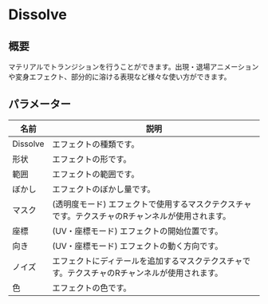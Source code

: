 # Dissolve

## 概要
マテリアルでトランジションを行うことができます。出現・退場アニメーションや変身エフェクト、部分的に溶ける表現など様々な使い方ができます。

## パラメーター

|名前|説明|
|-|-|
|Dissolve|エフェクトの種類です。|
|形状|エフェクトの形です。|
|範囲|エフェクトの範囲です。|
|ぼかし|エフェクトのぼかし量です。|
|マスク|(透明度モード) エフェクトで使用するマスクテクスチャです。テクスチャのRチャンネルが使用されます。|
|座標|(UV・座標モード) エフェクトの開始位置です。|
|向き|(UV・座標モード) エフェクトの動く方向です。|
|ノイズ|エフェクトにディテールを追加するマスクテクスチャです。テクスチャのRチャンネルが使用されます。|
|色|エフェクトの色です。|